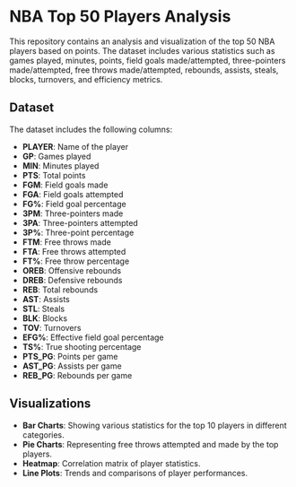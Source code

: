 # NBA Top 50 Players Analysis

This repository contains an analysis and visualization of the top 50 NBA players based on points. The dataset includes various statistics such as games played, minutes, points, field goals made/attempted, three-pointers made/attempted, free throws made/attempted, rebounds, assists, steals, blocks, turnovers, and efficiency metrics.

## Dataset
The dataset includes the following columns:
- **PLAYER**: Name of the player
- **GP**: Games played
- **MIN**: Minutes played
- **PTS**: Total points
- **FGM**: Field goals made
- **FGA**: Field goals attempted
- **FG%**: Field goal percentage
- **3PM**: Three-pointers made
- **3PA**: Three-pointers attempted
- **3P%**: Three-point percentage
- **FTM**: Free throws made
- **FTA**: Free throws attempted
- **FT%**: Free throw percentage
- **OREB**: Offensive rebounds
- **DREB**: Defensive rebounds
- **REB**: Total rebounds
- **AST**: Assists
- **STL**: Steals
- **BLK**: Blocks
- **TOV**: Turnovers
- **EFG%**: Effective field goal percentage
- **TS%**: True shooting percentage
- **PTS_PG**: Points per game
- **AST_PG**: Assists per game
- **REB_PG**: Rebounds per game

## Visualizations
- **Bar Charts**: Showing various statistics for the top 10 players in different categories.
- **Pie Charts**: Representing free throws attempted and made by the top players.
- **Heatmap**: Correlation matrix of player statistics.
- **Line Plots**: Trends and comparisons of player performances.

